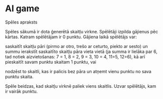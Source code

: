 # AI game
Spēles apraksts 

Spēles sākumā ir dota ģenerētā skaitļu virkne. Spēlētāji izpilda gājienus pēc kārtas. Katram spēlētājam ir 0 punktu. Gājiena laikā spēlētājs var:

saskaitīt skaitļu pāri (pirmo ar otro, trešo ar ceturto, piekto ar sesto) un summu ierakstīt saskaitīto skaitļu pāra vieta vietā (ja summa ir lielāka par 6, tad notiek aizvietošanas: 7 = 1, 8 = 2, 9 = 3, 10 = 4, 11=5, 12=6), kā arī pieskaitīt savam punktu skaitam 1 punktu, vai

nodzēst to skaitli, kas ir palicis bez pāra un atņemt vienu punktu no sava punktu skaita.

Spēle beidzas, kad skaitļu virknē paliek viens skaitlis. Uzvar spēlētājs, kam ir vairāk punktu.

